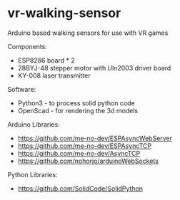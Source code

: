# vr-walking-sensor
Arduino based walking sensors for use with VR games

Components:
- ESP8266 board * 2
- 28BYJ-48 stepper motor with Uln2003 driver board
- KY-008 laser transmitter

Software:
- Python3 - to process solid python code
- OpenScad - for rendering the 3d models

Arduino Libraries:
- https://github.com/me-no-dev/ESPAsyncWebServer
- https://github.com/me-no-dev/ESPAsyncTCP
- https://github.com/me-no-dev/AsyncTCP
- https://github.com/nohorjo/arduinoWebSockets

Python Libraries:
- https://github.com/SolidCode/SolidPython
